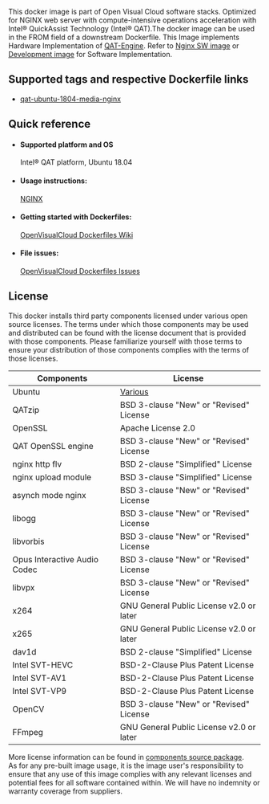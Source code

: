 This docker image is part of Open Visual Cloud software stacks. Optimized for NGINX web server with compute-intensive operations acceleration with Intel® QuickAssist Technology (Intel® QAT).The docker image can be used in the FROM field of a downstream Dockerfile.
This Image implements Hardware Implementation of [QAT-Engine](https://github.com/intel/QAT_Engine).
Refer to [Nginx SW image](https://github.com/OpenVisualCloud/Dockerfiles/tree/master/QAT/ubuntu-18.04/media/nginx_sw) or [Development image](https://github.com/OpenVisualCloud/Dockerfiles/tree/master/QAT/ubuntu-18.04/media/dev) for Software Implementation.

## Supported tags and respective Dockerfile links
 - [qat-ubuntu-1804-media-nginx](https://github.com/OpenVisualCloud/Dockerfiles/blob/v22.3/QAT/ubuntu-18.04/media/nginx/Dockerfile)

## Quick reference
- #### Supported platform and OS
  Intel&reg; QAT platform, Ubuntu 18.04

- #### Usage instructions:
  [NGINX](https://github.com/OpenVisualCloud/Dockerfiles/blob/master/doc/nginx.md)	


- #### Getting started with Dockerfiles:
  [OpenVisualCloud Dockerfiles Wiki](https://github.com/OpenVisualCloud/Dockerfiles/wiki)

- #### File issues:
  [OpenVisualCloud Dockerfiles Issues](https://github.com/OpenVisualCloud/Dockerfiles/issues)


## License
This docker installs third party components licensed under various open source licenses.  The terms under which those components may be used and distributed can be found with the license document that is provided with those components.  Please familiarize yourself with those terms to ensure your distribution of those components complies with the terms of those licenses.


| Components | License |
| ----- | ----- |
|Ubuntu| [Various](https://hub.docker.com/_/ubuntu) |
|QATzip|BSD 3-clause "New" or "Revised" License|
|OpenSSL|Apache License 2.0|
|QAT OpenSSL engine|BSD 3-clause "New" or "Revised" License|
|nginx http flv|BSD 2-clause "Simplified" License|
|nginx upload module|BSD 3-clause "Simplified" License|
|asynch mode nginx |BSD 3-clause "New" or "Revised" License|
|libogg|BSD 3-clause "New" or "Revised" License|
|libvorbis|BSD 3-clause "New" or "Revised" License|
|Opus Interactive Audio Codec|BSD 3-clause "New" or "Revised" License|
|libvpx|BSD 3-clause "New" or "Revised" License|
|x264|GNU General Public License v2.0 or later|
|x265|GNU General Public License v2.0 or later|
|dav1d|BSD 2-clause "Simplified" License|
|Intel SVT-HEVC|BSD-2-Clause Plus Patent License|
|Intel SVT-AV1|BSD-2-Clause Plus Patent License|
|Intel SVT-VP9|BSD-2-Clause Plus Patent License|
|OpenCV|BSD 3-clause "New" or "Revised" License|
|FFmpeg|GNU General Public License v2.0 or later|


More license information can be found in [components source package](https://github.com/OpenVisualCloud/Dockerfiles-Resources).   
As for any pre-built image usage, it is the image user's responsibility to ensure that any use of this image complies with any relevant licenses and potential fees for all software contained within. We will have no indemnity or warranty coverage from suppliers.
